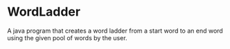 # WordLadder
A java program that creates a word ladder from a start word to an end word using the given pool of words by the user.

